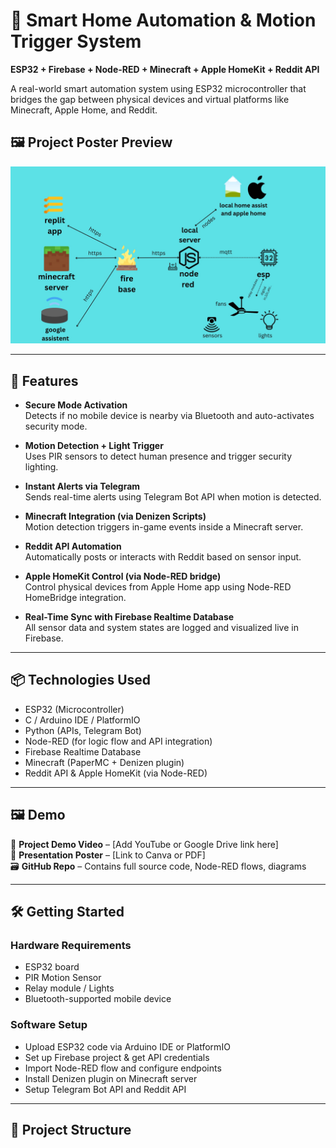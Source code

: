 # 🔌 Smart Home Automation & Motion Trigger System  
**ESP32 + Firebase + Node-RED + Minecraft + Apple HomeKit + Reddit API**

A real-world smart automation system using ESP32 microcontroller that bridges the gap between physical devices and virtual platforms like Minecraft, Apple Home, and Reddit.
## 🖼️ Project Poster Preview

![Smart Home Poster](./layout.JPG)




---

## 🚀 Features

- **Secure Mode Activation**  
  Detects if no mobile device is nearby via Bluetooth and auto-activates security mode.

- **Motion Detection + Light Trigger**  
  Uses PIR sensors to detect human presence and trigger security lighting.

- **Instant Alerts via Telegram**  
  Sends real-time alerts using Telegram Bot API when motion is detected.

- **Minecraft Integration (via Denizen Scripts)**  
  Motion detection triggers in-game events inside a Minecraft server.

- **Reddit API Automation**  
  Automatically posts or interacts with Reddit based on sensor input.

- **Apple HomeKit Control (via Node-RED bridge)**  
  Control physical devices from Apple Home app using Node-RED HomeBridge integration.

- **Real-Time Sync with Firebase Realtime Database**  
  All sensor data and system states are logged and visualized live in Firebase.

---

## 📦 Technologies Used

- ESP32 (Microcontroller)
- C / Arduino IDE / PlatformIO
- Python (APIs, Telegram Bot)
- Node-RED (for logic flow and API integration)
- Firebase Realtime Database
- Minecraft (PaperMC + Denizen plugin)
- Reddit API & Apple HomeKit (via Node-RED)

---

## 🖼️ Demo

🎥 **Project Demo Video** – [Add YouTube or Google Drive link here]  
🧾 **Presentation Poster** – [Link to Canva or PDF]  
🗃️ **GitHub Repo** – Contains full source code, Node-RED flows, diagrams

---

## 🛠️ Getting Started

### Hardware Requirements
- ESP32 board
- PIR Motion Sensor
- Relay module / Lights
- Bluetooth-supported mobile device

### Software Setup
- Upload ESP32 code via Arduino IDE or PlatformIO
- Set up Firebase project & get API credentials
- Import Node-RED flow and configure endpoints
- Install Denizen plugin on Minecraft server
- Setup Telegram Bot API and Reddit API

---

## 📁 Project Structure


